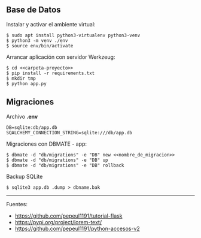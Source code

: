 ## Base de Datos

Instalar y activar el ambiente virtual:

    $ sudo apt install python3-virtualenv python3-venv
    $ python3 -m venv ./env
    $ source env/bin/activate

Arrancar aplicación con servidor Werkzeug:

    $ cd <<carpeta-proyecto>>
    $ pip install -r requirements.txt
    $ mkdir tmp
    $ python app.py

## Migraciones

Archivo <b>.env</b>

    DB=sqlite:db/app.db
    SQALCHEMY_CONNECTION_STRING=sqlite:///db/app.db

Migraciones con DBMATE - app:

    $ dbmate -d "db/migrations" -e "DB" new <<nombre_de_migracion>>
    $ dbmate -d "db/migrations" -e "DB" up
    $ dbmate -d "db/migrations" -e "DB" rollback

Backup SQLite

    $ sqlite3 app.db .dump > dbname.bak

---

Fuentes:

+ https://github.com/pepeul1191/tutorial-flask
+ https://pypi.org/project/lorem-text/
+ https://github.com/pepeul1191/python-accesos-v2

